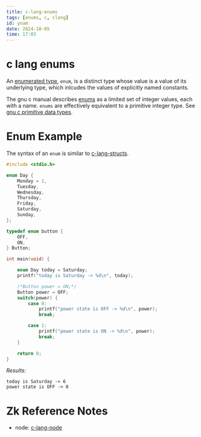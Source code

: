 ```yaml
---
title: c-lang-enums
tags: [enums, c, clang] 
id: ynam
date: 2024-10-05
time: 17:03
---
```


# c lang enums

An [enumerated type](https://devdocs.io/c/language/enum), `enum`, is a distinct type whose value is a value of its underlying
type, which inlcudes the values of explicitly named constants. 

The gnu c manual describes [enums](https://www.gnu.org/software/c-intro-and-ref/manual/html_node/Enumeration-Types.html) as a limited set of integer values, each with a name.
`enums` are effectively equivalent to a primitive integer type. See [gnu c primitive data types](89t5%20gnu-c-primitive-data-types.md).

# Enum Example

The syntax of an `enum` is similar to [c-lang-structs](al62-c-lang-structs.md).

```c
#include <stdio.h>

enum Day {
    Monday = 1, 
    Tuesday,
    Wednesday,
    Thursday,
    Friday,
    Saturday,
    Sunday,
};

typedef enum button {
    OFF,
    ON, 
} Button;

int main(void) {

    enum Day today = Saturday;
    printf("today is Saturday -> %d\n", today);

    /*Button power = ON;*/
    Button power = OFF;
    switch(power) {
        case 0: 
            printf("power state is OFF -> %d\n", power);
            break;

        case 1:
            printf("power state is ON -> %d\n", power);
            break;
    }

    return 0;
}
```

*Results:*
```
today is Saturday -> 6
power state is OFF -> 0
```

# Zk Reference Notes

- node: [c-lang-node](3xe5-c-lang-node.md)
